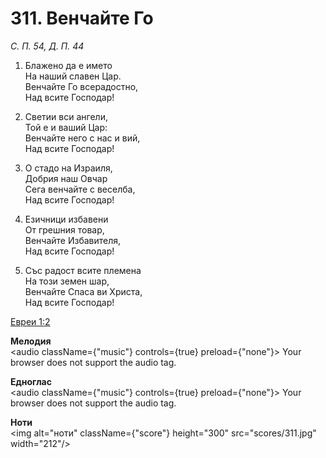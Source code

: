 # 311. Венчайте Го

_С. П. 54, Д. П. 44_

1. Блажено да е името  
На наший славен Цар.  
Венчайте Го всерадостно,  
Над всите Господар!

2. Светии вси ангели,  
Той е и ваший Цар:  
Венчайте него с нас и вий,  
Над всите Господар!

3. О стадо на Израиля,  
Добрия наш Овчар  
Сега венчайте с веселба,  
Над всите Господар!

4. Езичници избавени  
От грешния товар,  
Венчайте Избавителя,  
Над всите Господар!

5. Със радост всите племена  
На този земен шар,  
Венчайте Спаса ви Христа,  
Над всите Господар!

[Евреи 1:2](http://biblia.bg/index.php?k=65&g=1&s=2)

**Мелодия**  
<audio className={"music"} controls={true} preload={"none"}>
    <source src="mp3/311.mp3" type="audio/mpeg"/>
    Your browser does not support the audio tag.
</audio>

**Едноглас**  
<audio className={"music"} controls={true} preload={"none"}>
    <source src="transp/311.mp3" type="audio/mpeg"/>
    Your browser does not support the audio tag.
</audio>

**Ноти**  
<img alt="ноти" className={"score"} height="300" src="scores/311.jpg" width="212"/>
